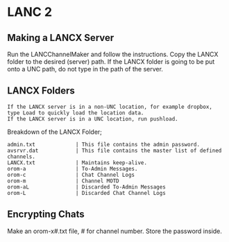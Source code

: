 LANC 2
======

Making a LANCX Server
------
Run the LANCChannelMaker and follow the instructions.
Copy the LANCX folder to the desired (server) path.
If the LANCX folder is going to be put onto a UNC path, do not type in the path of the server.

LANCX Folders
-------------

    If the LANCX server is in a non-UNC location, for example dropbox, type Load to quickly load the location data.
    If the LANCX server is in a UNC location, run pushload.

Breakdown of the LANCX Folder;

    admin.txt             | This file contains the admin password.
	avsrvr.dat            | This file contains the master list of defined channels.
	LANCX.txt             | Maintains keep-alive.
	orom-a                | To-Admin Messages.
	orom-c                | Chat Channel Logs
	orom-m                | Channel MOTD
	orom-aL               | Discarded To-Admin Messages
	orom-L                | Discarded Chat Channel Logs
	
Encrypting Chats
------

Make an orom-x#.txt file, # for channel number.
Store the password inside.